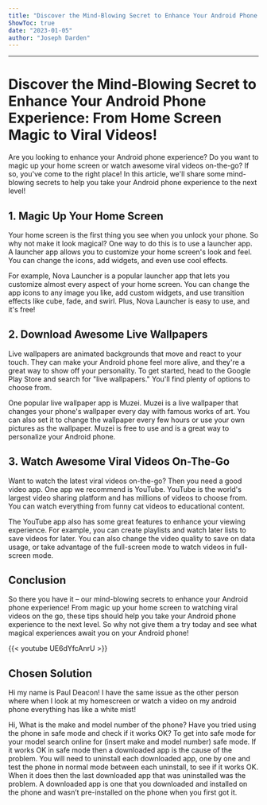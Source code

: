 ```yaml
---
title: "Discover the Mind-Blowing Secret to Enhance Your Android Phone Experience: From Home Screen Magic to Viral Videos!"
ShowToc: true 
date: "2023-01-05"
author: "Joseph Darden"
---
```

*****
# Discover the Mind-Blowing Secret to Enhance Your Android Phone Experience: From Home Screen Magic to Viral Videos!

Are you looking to enhance your Android phone experience? Do you want to magic up your home screen or watch awesome viral videos on-the-go? If so, you've come to the right place! In this article, we'll share some mind-blowing secrets to help you take your Android phone experience to the next level!

## 1. Magic Up Your Home Screen

Your home screen is the first thing you see when you unlock your phone. So why not make it look magical? One way to do this is to use a launcher app. A launcher app allows you to customize your home screen's look and feel. You can change the icons, add widgets, and even use cool effects.

For example, Nova Launcher is a popular launcher app that lets you customize almost every aspect of your home screen. You can change the app icons to any image you like, add custom widgets, and use transition effects like cube, fade, and swirl. Plus, Nova Launcher is easy to use, and it's free!

## 2. Download Awesome Live Wallpapers

Live wallpapers are animated backgrounds that move and react to your touch. They can make your Android phone feel more alive, and they're a great way to show off your personality. To get started, head to the Google Play Store and search for "live wallpapers." You'll find plenty of options to choose from.

One popular live wallpaper app is Muzei. Muzei is a live wallpaper that changes your phone's wallpaper every day with famous works of art. You can also set it to change the wallpaper every few hours or use your own pictures as the wallpaper. Muzei is free to use and is a great way to personalize your Android phone.

## 3. Watch Awesome Viral Videos On-The-Go

Want to watch the latest viral videos on-the-go? Then you need a good video app. One app we recommend is YouTube. YouTube is the world's largest video sharing platform and has millions of videos to choose from. You can watch everything from funny cat videos to educational content.

The YouTube app also has some great features to enhance your viewing experience. For example, you can create playlists and watch later lists to save videos for later. You can also change the video quality to save on data usage, or take advantage of the full-screen mode to watch videos in full-screen mode.

## Conclusion

So there you have it – our mind-blowing secrets to enhance your Android phone experience! From magic up your home screen to watching viral videos on the go, these tips should help you take your Android phone experience to the next level. So why not give them a try today and see what magical experiences await you on your Android phone!

{{< youtube UE6dYfcAnrU >}} 



## Chosen Solution
 Hi my name is Paul Deacon! I have the same issue as the other person where  when I look at my homescreen or watch a video on my android phone everything has like a white mist!

 Hi,
What is the make and model number of the phone?
Have you tried using the phone in safe mode and check if it works OK?
To get into safe mode for your model search online for (insert make and model number) safe mode.
If it works OK in safe mode then a downloaded app is the cause of the problem. You will need to uninstall each downloaded app, one by one and test the phone in normal mode between each uninstall, to see if it works OK. When it does then the last downloaded app that was uninstalled was the problem. A downloaded app is one that you downloaded and installed on the phone and wasn’t pre-installed on the phone when you first got it.




